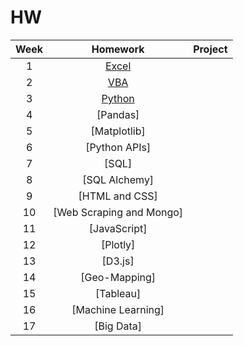 # HW
|Week| Homework  |Project|
|:---:|:---:|:---:|
|1| [Excel](HW1/README.md)|   |
|2| [VBA](HW2/README.md)|   |
|3| [Python](HW3/README.md)  |   |
|4| [Pandas]  |   |
|5| [Matplotlib]  |   |
|6| [Python APIs]  |   |
|7| [SQL]  |   |
|8| [SQL Alchemy]  |   |
|9| [HTML and CSS]  |   |
|10| [Web Scraping and Mongo]  |   |
|11| [JavaScript]  |   |
|12| [Plotly]  |   |
|13| [D3.js]  |   |
|14| [Geo-Mapping]  |   |
|15| [Tableau]  |   |
|16| [Machine Learning]  |   |
|17| [Big Data] |   |